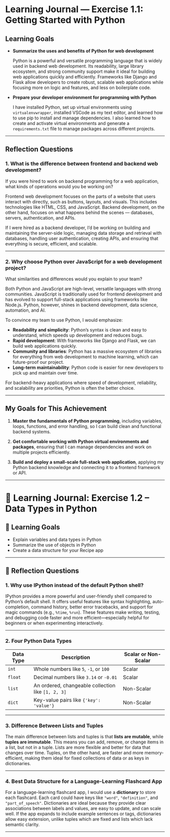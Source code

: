 # Learning Journal — Exercise 1.1: Getting Started with Python

## Learning Goals

- **Summarize the uses and benefits of Python for web development**

  Python is a powerful and versatile programming language that is widely used in backend web development. Its readability, large library ecosystem, and strong community support make it ideal for building web applications quickly and efficiently. Frameworks like Django and Flask allow developers to create robust, scalable web applications while focusing more on logic and features, and less on boilerplate code.

- **Prepare your developer environment for programming with Python**

  I have installed Python, set up virtual environments using `virtualenvwrapper`, installed VSCode as my text editor, and learned how to use pip to install and manage dependencies. I also learned how to create and activate virtual environments and generate a `requirements.txt` file to manage packages across different projects.

---

## Reflection Questions

### 1. What is the difference between frontend and backend web development?  
If you were hired to work on backend programming for a web application, what kinds of operations would you be working on?

Frontend web development focuses on the parts of a website that users interact with directly, such as buttons, layouts, and visuals. This includes technologies like HTML, CSS, and JavaScript. Backend development, on the other hand, focuses on what happens behind the scenes — databases, servers, authentication, and APIs.

If I were hired as a backend developer, I’d be working on building and maintaining the server-side logic, managing data storage and retrieval with databases, handling user authentication, creating APIs, and ensuring that everything is secure, efficient, and scalable.

---

### 2. Why choose Python over JavaScript for a web development project?  
What similarities and differences would you explain to your team?

Both Python and JavaScript are high-level, versatile languages with strong communities. JavaScript is traditionally used for frontend development and has evolved to support full-stack applications using frameworks like Node.js. Python, however, shines in backend development, data science, automation, and AI.

To convince my team to use Python, I would emphasize:

- **Readability and simplicity**: Python’s syntax is clean and easy to understand, which speeds up development and reduces bugs.
- **Rapid development**: With frameworks like Django and Flask, we can build web applications quickly.
- **Community and libraries**: Python has a massive ecosystem of libraries for everything from web development to machine learning, which can future-proof our project.
- **Long-term maintainability**: Python code is easier for new developers to pick up and maintain over time.

For backend-heavy applications where speed of development, reliability, and scalability are priorities, Python is often the better choice.

---

## My Goals for This Achievement

1. **Master the fundamentals of Python programming**, including variables, loops, functions, and error handling, so I can build clean and functional backend systems.

2. **Get comfortable working with Python virtual environments and packages**, ensuring that I can manage dependencies and work on multiple projects efficiently.

3. **Build and deploy a small-scale full-stack web application**, applying my Python backend knowledge and connecting it to a frontend framework or API.

---

# 📘 Learning Journal: Exercise 1.2 – Data Types in Python

## 🎯 Learning Goals

- Explain variables and data types in Python
- Summarize the use of objects in Python
- Create a data structure for your Recipe app

---

## 🧠 Reflection Questions

### 1. Why use IPython instead of the default Python shell?

IPython provides a more powerful and user-friendly shell compared to Python’s default shell. It offers useful features like syntax highlighting, auto-completion, command history, better error tracebacks, and support for magic commands (e.g., `%time`, `%run`). These features make writing, testing, and debugging code faster and more efficient—especially helpful for beginners or when experimenting interactively.

---

### 2. Four Python Data Types

| Data Type | Description | Scalar or Non-Scalar |
|-----------|-------------|----------------------|
| `int`     | Whole numbers like `5`, `-1`, or `100` | Scalar |
| `float`   | Decimal numbers like `3.14` or `-0.01` | Scalar |
| `list`    | An ordered, changeable collection like `[1, 2, 3]` | Non-Scalar |
| `dict`    | Key-value pairs like `{'key': 'value'}` | Non-Scalar |

---

### 3. Difference Between Lists and Tuples

The main difference between lists and tuples is that **lists are mutable**, while **tuples are immutable**. This means you can add, remove, or change items in a list, but not in a tuple. Lists are more flexible and better for data that changes over time. Tuples, on the other hand, are faster and more memory-efficient, making them ideal for fixed collections of data or as keys in dictionaries.

---

### 4. Best Data Structure for a Language-Learning Flashcard App

For a language-learning flashcard app, I would use a **dictionary** to store each flashcard. Each card could have keys like `"word"`, `"definition"`, and `"part_of_speech"`. Dictionaries are ideal because they provide clear associations between labels and values, are easy to update, and can scale well. If the app expands to include example sentences or tags, dictionaries allow easy extension, unlike tuples which are fixed and lists which lack semantic clarity.

---

